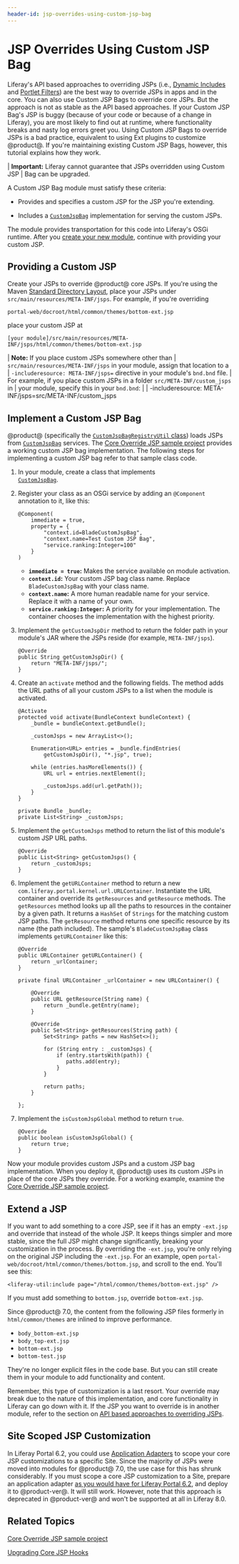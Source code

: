 ```yaml
---
header-id: jsp-overrides-using-custom-jsp-bag
---
```


# JSP Overrides Using Custom JSP Bag

Liferay's API based approaches to overriding JSPs (i.e.,
[Dynamic Includes](/docs/7-1/tutorials/-/knowledge_base/t/customizing-jsps-with-dynamic-includes)
and
[Portlet Filters](/docs/7-1/tutorials/-/knowledge_base/t/jsp-overrides-using-portlet-filters))
are the best way to override JSPs in apps and in the core. You can also use
Custom JSP Bags to override core JSPs. But the approach is not as stable as the
API based approaches. If your Custom JSP Bag's JSP is buggy (because of your
code or because of a change in Liferay), you are most likely to find out at
runtime, where functionality breaks and nasty log errors greet you. Using
Custom JSP Bags to override JSPs is a bad practice, equivalent to using Ext
plugins to customize @product@. If you're maintaining existing Custom JSP Bags,
however, this tutorial explains how they work.

| **Important:** Liferay cannot guarantee that JSPs overridden using Custom JSP
| Bag can be upgraded.

A Custom JSP Bag module must satisfy these criteria: 

-   Provides and specifies a custom JSP for the JSP you're extending.

-   Includes a
    [`CustomJspBag`](@platform-ref@/7.1-latest/javadocs/portal-impl/com/liferay/portal/deploy/hot/CustomJspBag.html)
    implementation for serving the custom JSPs.

The module provides transportation for this code into Liferay's OSGi runtime.
After you
[create your new module](/docs/7-1/tutorials/-/knowledge_base/t/starting-module-development#creating-a-module),
continue with providing your custom JSP. 

## Providing a Custom JSP

Create your JSPs to override @product@ core JSPs. If you're using the Maven
[Standard Directory Layout](https://maven.apache.org/guides/introduction/introduction-to-the-standard-directory-layout.html),
place your JSPs under `src/main/resources/META-INF/jsps`. For example, if you're
overriding

    portal-web/docroot/html/common/themes/bottom-ext.jsp 

place your custom JSP at

    [your module]/src/main/resources/META-INF/jsps/html/common/themes/bottom-ext.jsp

| **Note:** If you place custom JSPs somewhere other than
| `src/main/resources/META-INF/jsps` in your module, assign that location to a
| `-includeresource: META-INF/jsps=` directive in your module's `bnd.bnd` file.
| For example, if you place custom JSPs in a folder `src/META-INF/custom_jsps` in
| your module, specify this in your `bnd.bnd`:
| 
|     -includeresource: META-INF/jsps=src/META-INF/custom_jsps

## Implement a Custom JSP Bag

@product@ (specifically the
[`CustomJspBagRegistryUtil` class](@platform-ref@/7.1-latest/javadocs/portal-impl/com/liferay/portal/deploy/hot/CustomJspBagRegistryUtil.html))
loads JSPs from
[`CustomJspBag`](@platform-ref@/7.1-latest/javadocs/portal-impl/com/liferay/portal/deploy/hot/CustomJspBag.html)
services. The
[Core Override JSP sample project](/docs/7-1/reference/-/knowledge_base/r/core-jsp-hook)
provides a working custom JSP bag implementation. The following steps for
implementing a custom JSP bag refer to that sample class code. 

1.  In your module, create a class that implements   
    [`CustomJspBag`](@platform-ref@/7.1-latest/javadocs/portal-impl/com/liferay/portal/deploy/hot/CustomJspBag.html).

2.  Register your class as an OSGi service by adding an `@Component` annotation
    to it, like this: 

        @Component(
            immediate = true,
            property = {
            	"context.id=BladeCustomJspBag",
                "context.name=Test Custom JSP Bag",
            	"service.ranking:Integer=100"
            }
        )

    - **`immediate = true`:** Makes the service available on module activation. 
    -  **`context.id`:** Your custom JSP bag class name. Replace 
    `BladeCustomJspBag` with your class name.
    -  **`context.name`:** A more human readable name for your service. Replace 
    it with a name of your own. 
    -  **`service.ranking:Integer`:** A priority for your implementation. The
    container chooses the implementation with the highest priority.

3.  Implement the `getCustomJspDir` method to return the folder path in your 
    module's JAR  where the JSPs reside (for example, `META-INF/jsps`). 
    
        @Override
        public String getCustomJspDir() {
            return "META-INF/jsps/";
        }

4.  Create an `activate` method and the following fields. The method adds the 
    URL paths of all your custom JSPs to a list when the module is activated.

        @Activate
    	protected void activate(BundleContext bundleContext) {
    		_bundle = bundleContext.getBundle();

    		_customJsps = new ArrayList<>();

    		Enumeration<URL> entries = _bundle.findEntries(
    			getCustomJspDir(), "*.jsp", true);

    		while (entries.hasMoreElements()) {
    			URL url = entries.nextElement();

    			_customJsps.add(url.getPath());
    		}
    	}

    	private Bundle _bundle;
    	private List<String> _customJsps;

5.  Implement the `getCustomJsps` method to return the list of this module's 
    custom JSP URL paths.

        @Override
        public List<String> getCustomJsps() {
            return _customJsps;
        }

6.  Implement the `getURLContainer` method to return a new
    `com.liferay.portal.kernel.url.URLContainer`. Instantiate the URL container
    and override its `getResources` and `getResource` methods. The
    `getResources` method looks up all the paths to resources in the container
    by a given path. It returns a `HashSet` of `Strings` for the matching custom
    JSP paths. The `getResource` method returns one specific resource by its
    name (the path included). The sample's `BladeCustomJspBag` class implements
    `getURLContainer` like this: 

        @Override
        public URLContainer getURLContainer() {
            return _urlContainer;
        }

        private final URLContainer _urlContainer = new URLContainer() {

            @Override
            public URL getResource(String name) {
                return _bundle.getEntry(name);
            }

            @Override
            public Set<String> getResources(String path) {
                Set<String> paths = new HashSet<>();

                for (String entry : _customJsps) {
                    if (entry.startsWith(path)) {
                       paths.add(entry);
                    }
                }

                return paths;
            }

        };

7.  Implement the `isCustomJspGlobal` method to return `true`.

        @Override
        public boolean isCustomJspGlobal() {
            return true;
        }

Now your module provides custom JSPs and a custom JSP bag implementation. When
you deploy it, @product@ uses its custom JSPs in place of the core JSPs they
override. For a working example, examine the
[Core Override JSP sample project](/docs/7-1/reference/-/knowledge_base/r/core-jsp-hook).

## Extend a JSP

If you want to add something to a core JSP, see if it has an empty `-ext.jsp`
and override that instead of the whole JSP. It keeps things simpler and more
stable, since the full JSP might change significantly, breaking your
customization in the process. By overriding the `-ext.jsp`, you're only relying
on the original JSP including the `-ext.jsp`. For an example, open
`portal-web/docroot/html/common/themes/bottom.jsp`, and scroll to the end.
You'll see this:

    <liferay-util:include page="/html/common/themes/bottom-ext.jsp" />

If you must add something to `bottom.jsp`, override `bottom-ext.jsp`. 

Since @product@ 7.0, the content from the following JSP files formerly in
`html/common/themes` are inlined to improve performance.
 
- `body_bottom-ext.jsp`
- `body_top-ext.jsp`
- `bottom-ext.jsp`
- `bottom-test.jsp`

They're no longer explicit files in the code base. But you can still create them
in your module to add functionality and content. 

Remember, this type of customization is a last resort. Your override may break
due to the nature of this implementation, and core functionality in Liferay can
go down with it. If the JSP you want to override is in another module, refer to
the section on 
[API based approaches to overriding JSPs](/docs/7-1/tutorials/-/knowledge_base/t/jsp-overrides-using-custom-jsp-bag#using-portals-api-to-override-a-jsp).

## Site Scoped JSP Customization

In Liferay Portal 6.2, you could use
[Application Adapters](/docs/6-2/tutorials/-/knowledge_base/t/customizing-sites-and-site-templates-with-application-adapters)
to scope your core JSP customizations to a specific Site. Since the majority of
JSPs were moved into modules for @product@ 7.0, the use case for this has shrunk
considerably. If you must scope a core JSP customization to a Site, prepare an
application adapter 
[as you would have for Liferay Portal 6.2](/docs/6-2/tutorials/-/knowledge_base/t/customizing-sites-and-site-templates-with-application-adapters),
and deploy it to @product-ver@. It will still work. However, note that this
approach is deprecated in @product-ver@ and won't be supported at all in Liferay
8.0.

<!-- Uncomment once we cover scoping to a site
If you're interested in scoping a module's JSP customization to a site, that's
another story. See the documentation on [using Dynamic Include](/docs/7-1/tutorials/-/knowledge_base/t/customizing-jsps-with-dynamic-includes).
-->

## Related Topics

[Core Override JSP sample project](/docs/7-1/reference/-/knowledge_base/r/core-jsp-hook)

[Upgrading Core JSP Hooks](/docs/7-1/tutorials/-/knowledge_base/t/upgrading-core-jsp-hooks)
